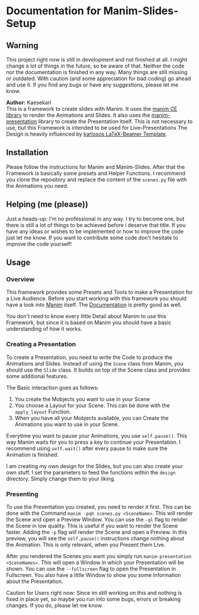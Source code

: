 # Documentation for Manim-Slides-Setup

## Warning
This project right now is still in development and not finished at all. I might change a lot of things in the future,
so be aware of that. Neither the code nor the documentation is finished in any way. Many things are still missing or 
outdated. With caution (and some appreciation for bad coding) go ahead and use it. If you find any bugs or have any 
suggestions, please let me know.

**Author:** Kaesekarl  
This is a framework to create slides with Manim. It uses the [manim CE library](https://github.com/ManimCommunity/manim/) 
to render the Animations and Slides. 
It also uses the [manim-presentation](https://github.com/galatolofederico/manim-presentation) library to create the Presentation 
itself. This is not necessary to use, but this Framework is intended to be used for Live-Presentations
The Design is heavily influenced by [karlosos LaTeX-Beamer Template](https://github.com/karlosos/zut-fibeamer).

## Installation
Please follow the instructions for Manim and Manim-Slides. After that the Framework is basically some presets and 
Helper Functions. I recommend you clone the repository and replace the content of the `scenes.py` file with the 
Animations you need.


## Helping (me (please))
Just a heads-up: I'm no professional in any way. I try to become one, but there is still a lot of things to be achieved before i deserve that title. If you have any ideas or wishes to be implemented or how to improve the code just let me know. If you want to contribute some code don't hesitate to improve the code yourself!

## Usage
### Overview
This framework provides some Presets and Tools to make a Presentation for a Live Audience. Before you start working 
with this framework you should have a look into [Manim](https://github.com/ManimCommunity/manim/) itself. The 
[Documentation](https://docs.manim.community/en/stable/index.html) is pretty good as well.

You don't need to know every little Detail about Manim to use this Framework, but since it is based on Manim you 
should have a basic understanding of how it works.

### Creating a Presentation
To create a Presentation, you need to write the Code to produce the Animations and Slides.
Instead of using the `Scene` class from Manim, you should use the `Slide` class. It builds on top of the Scene class and provides some additional features.

The Basic interaction goes as follows:
1. You create the Mobjects you want to use in your Scene
2. You choose a Layout for your Scene. This can be done with the `apply_layout` Function. 
3. When you have all your Mobjects available, you can Create the Animations you want to use in your Scene.

Everytime you want to pause your Animations, you use `self.pause()`. This way Manim waits for you to press a key to 
continue your Presentation. I recommend using `self.wait()` after every pause to make sure the Animation is finished.

I am creating my own design for the Slides, but you can also create your own stuff. I set the parameters to feed the 
functions within the `design` directory. Simply change them to your liking.

### Presenting
To use the Presentation you created, you need to render it first. This can be done with the Command `manim -pqh
scenes.py <SceneName>`. 
This will render the Scene and open a Preview Window. You can use the `-ql` flag to render the Scene in low quality. 
This is useful if you want to render the Scene faster. Adding the `-p` flag will render the Scene and open a Preview.
In this preview, you will see the `self.pause()` instructions change nothing about the Animation. This is only 
relevant, when you Present them Live.

After you rendered the Scenes you want you simply run `manim-presentation <SceneNames>`. This will open a Window in 
which your Presentation will be shown. You can use the `--fullscreen` flag to open the Presentation in Fullscreen. 
You also have a little Window to show you some Information about the Presentation.

Caution for Users right now: Since im still working on this and nothing is fixed in place yet, so maybe you run into 
some bugs, errors or breaking changes. If you do, please let me know.
